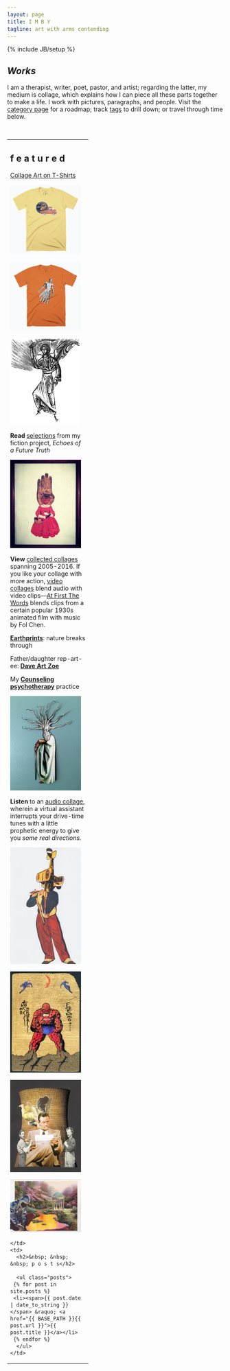 ```yaml
---
layout: page
title: I M B Y
tagline: art with arms contending
---
```

{% include JB/setup %}

## *Works*

I am a therapist, writer, poet, pastor, and artist; regarding the latter, my medium is collage, which explains how I can
piece all these parts together to make a life. I work with pictures, paragraphs, and people. Visit the [category page](http://www.imby.net/categories.html) for a roadmap; track [tags](http://www.imby.net/tags.html) to drill down; or travel through time below.

&nbsp;

<table cellpadding='5'>
  <tr>
    <td width='175' valign='top'>
      <h2>f e a t u r e d</h2>
      <p><a href='https://cottonbureau.com/people/maddalena-collage'>Collage Art on T-Shirts</a></p>
      <p><a href='https://cottonbureau.com/people/maddalena-collage'><img src='assets/fixit-shirt.jpg'></a></p>
      <p><a href='https://cottonbureau.com/people/maddalena-collage'><img src='assets/cuttle-shirt.jpg'></a></p>
      <p><a href='20220116/Echoes-of-a-Future-Truth'><img src='assets/eft.jpg'></a></p>
      <p><strong>Read</strong> <a href='20220116/Echoes-of-a-Future-Truth'>selections</a> from my fiction project, <em>Echoes of a Future Truth</em></p>
      <p><a href='http://imby.net/images/galleries/collage-2016/'><img src='assets/15.jpg'></a></p>
      <p><strong>View</strong> <a href='https://www.dpmaddalena.com/20140223/collected-collages'>collected collages</a> spanning 2005-2016. If you like your collage with more action, <a href='https://www.dpmaddalena.com/categories.html#video-ref'>video collages</a> blend audio with video clips&mdash;<a href='20150801/first-the-words'>At First The Words</a> blends clips from a certain popular 1930s animated film with music by Fol Chen.</p>
      <p><strong><a href="https://vsco.co/maddalena/gallery">Earthprints</a></strong>: nature breaks through</p>
      <p>Father/daughter rep-art-ee: <strong><a href="http://daveartzoe.wordpress.com/">Dave Art Zoe</a></strong></p>
      <p>My <strong><a href="http://maddalenamft.com">Counseling psychotherapy</a></strong> practice</p>
      <p><a href='https://www.dpmaddalena.com/categories.html#audio-ref'><img src='assets/15-x.jpg'></a></p>
      <p><strong>Listen</strong> to an <a href='20140520/Starting-Directions-To'>audio collage</a>, wherein a virtual assistant interrupts your drive-time tunes with a little prophetic energy to give you <em>some real directions.</em></p>
       <p><a href='20140222/Collages-2013'><img src='assets/13.jpg'></a></p>
      <p><a href='20131212/heroes'><img src='assets/heroes.jpg'></a></p>
      <p><a href='20120606/collages-2012'><img src='assets/10-12.jpg'></a></p>
      <p><a href='20140221/collager-of-light'><img src='assets/14.jpg'></a></p>
     
    
    </td>
    <td>
      <h2>&nbsp; &nbsp; &nbsp; p o s t s</h2> 

      <ul class="posts">
     {% for post in site.posts %}
     <li><span>{{ post.date | date_to_string }}</span> &raquo; <a href="{{ BASE_PATH }}{{ post.url }}">{{ post.title }}</a></li>
     {% endfor %}
      </ul>
    </td>
  </tr>
 </table>

